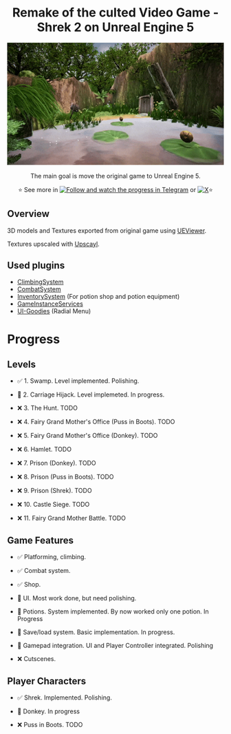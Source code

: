 <h1 align="center">Remake of the culted Video Game - Shrek 2 on Unreal Engine 5</h1>
<div align="center" >
  
<img src="Docs/Assets/Preview.gif">

The main goal is move the original game to Unreal Engine 5.

:star: See more in [![Follow and watch the progress in Telegram](https://img.shields.io/badge/Telegram-2CA5E0?style=flat-squeare&logo=telegram&logoColor=white)](https://t.me/shrek_2_remake) or [![X](https://img.shields.io/twitter/follow/CyberAmphibian)](https://x.com/CyberAmphibian):star:

</div>

<h2>Overview</h2>

3D models and Textures exported from original game using [UEViewer](https://github.com/gildor2/UEViewer).

Textures upscaled with [Upscayl](https://www.upscayl.org).

<h2>Used plugins</h2>

- [ClimbingSystem](https://github.com/Kaboms/UE-Climbing-System)
- [CombatSystem](https://github.com/Kaboms/UE-CombatSystem)
- [InventorySystem](https://github.com/Kaboms/UE-Inventory-System) (For potion shop and potion equipment)
- [GameInstanceServices](https://github.com/Kaboms/UE-ServicesSubsystem)
- [UI-Goodies](https://github.com/Kaboms/UE-UI-Goodies) (Radial Menu)

<h1>Progress</h2>

<h2>Levels</h2>

- ✅ 1. Swamp. Level implemented. Polishing.

- 🔄 2. Carriage Hijack. Level implemeted. In progress.

- ❌ 3. The Hunt. TODO

- ❌ 4. Fairy Grand Mother's Office (Puss in Boots). TODO

- ❌ 5. Fairy Grand Mother's Office (Donkey). TODO

- ❌ 6. Hamlet. TODO

- ❌ 7. Prison (Donkey). TODO

- ❌ 8. Prison (Puss in Boots). TODO

- ❌ 9. Prison (Shrek). TODO

- ❌ 10. Castle Siege. TODO

- ❌ 11. Fairy Grand Mother Battle. TODO

<h2>Game Features</h2>

- ✅ Platforming, climbing.

- ✅ Combat system.

- ✅ Shop.

- 🔄 UI. Most work done, but need polishing.

- 🔄 Potions. System implemented. By now worked only one potion. In Progress

- 🔄 Save/load system. Basic implementation. In progress.

- 🔄 Gamepad integration. UI and Player Controller integrated. Polishing

- ❌ Cutscenes.

<h2>Player Characters</h2>

- ✅ Shrek. Implemented. Polishing.

- 🔄 Donkey. In progress

- ❌ Puss in Boots. TODO
